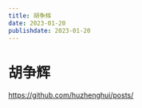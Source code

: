 ```yaml
---
title: 胡争辉
date: 2023-01-20
publishdate: 2023-01-20
---
```


<!-- markdownlint-disable-next-line MD025 -->
# 胡争辉

<https://github.com/huzhenghui/posts/>

